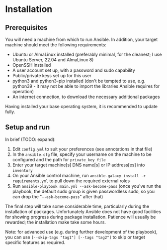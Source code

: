 # Installation

## Prerequisites

You will need a machine from which to run Ansible. In addition, your target
machine should meet the following requirements:

* Ubuntu or AlmaLinux installed (preferably minimal, for the cleanest; I use
  Ubuntu Server, 22.04 and AlmaLinux 8)
* OpenSSH installed
* A user account set up, with a password and sudo capability
* Public/private keys set up for this user
* python3 and python3-pip installed (don't be tempted to use, e.g. python39 -
  it may not be able to import the libraries Ansible requires for operation)
* An internet connection, to download the necessary additional packages

Having installed your base operating system, it is recommended to update fully.

## Setup and run

In brief (TODO: expand):

1. Edit `config.yml` to suit your preferences (see annotations in that file)
2. In the `ansible.cfg` file, specify your username on the machine to be
   configured and the path for `private_key_file`
3. Enter your target machine[s] DNS name[s] or IP address[es] into `inventory`
4. On your Ansible control machine, run
   `ansible-galaxy install -r requirements.yml` to pull down the required
   external roles
5. Run `ansible-playbook main.yml --ask-become-pass` (once you've run the
   playbook, the default sudo group is given passwordless sudo, so you can drop
   the "`--ask-become-pass`" after that)

The final step will take some considerable time, particularly during the
installation of packages. Unfortunately Ansible does not have good facilities
for showing progress during package installation. Patience will usually be
rewarded; the installation make take some hours.

Note: for advanced use (e.g. during further development of the playbook), you
can use `[--skip-tags "tag1"] [--tags "tag2"]` to skip or target specific
features as required.